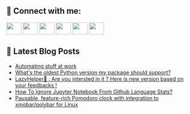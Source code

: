 ## 🔎 Connect with me:
[<img height="32" width="40" src="https://cdn.jsdelivr.net/npm/simple-icons@v5/icons/telegram.svg" />](https://t.me/bullbesh)
[<img height="32" width="40" src="https://cdn.jsdelivr.net/npm/simple-icons@v5/icons/vk.svg" />](https://vk.com/bullbesh)
[<img height="32" width="40" src="https://cdn.jsdelivr.net/npm/simple-icons@v5/icons/twitter.svg" />](https://twitter.com/bullbesh1)
[<img height="32" width="40" src="https://cdn.jsdelivr.net/npm/simple-icons@v5/icons/instagram.svg" />](https://www.instagram.com/bullbesh)
[<img height="32" width="40" src="https://cdn.jsdelivr.net/npm/simple-icons@v5/icons/reddit.svg" />](https://www.reddit.com/user/bullbesh)
[<img height="32" width="40" src="https://cdn.jsdelivr.net/npm/simple-icons@v5/icons/youtube.svg" />](https://www.youtube.com/channel/UCtfjRs6uzgq5mfm8S06WTcg)

## 📕 Latest Blog Posts
<!-- BLOG-POST-LIST:START -->
- [Automating stuff at work](https://www.reddit.com/r/Python/comments/unid7k/automating_stuff_at_work/)
- [What&#39;s the oldest Python version my package should support?](https://www.reddit.com/r/Python/comments/unhz5b/whats_the_oldest_python_version_my_package_should/)
- [LazyHelper🦥 : Are you intersted in it ? Here is new version based on your feedbacks !](https://www.reddit.com/r/Python/comments/ung8w2/lazyhelper_are_you_intersted_in_it_here_is_new/)
- [How To Ignore Jupyter Notebook From Github Language Stats?](https://www.reddit.com/r/Python/comments/und12q/how_to_ignore_jupyter_notebook_from_github/)
- [Pausable, feature-rich Pomodoro clock with integration to xmobar/polybar for Linux](https://www.reddit.com/r/Python/comments/unbb7w/pausable_featurerich_pomodoro_clock_with/)
<!-- BLOG-POST-LIST:END -->

